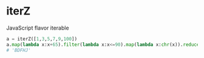 # iterZ
JavaScript flavor iterable

```python
a = iterZ([1,3,5,7,9,100])
a.map(lambda x:x+65).filter(lambda x:x<=90).map(lambda x:chr(x)).reduce(lambda a,b:str(a) + str(b))
# 'BDFHJ'
